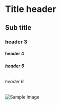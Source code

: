 # <h1> Title header </h1>
## <h2> Sub title </h2>
### <h3> header 3 </h3>
#### <h4> header 4 </h4>
##### <h5> header 5 </h5>
###### <h6> header 6 </h6>

![Sample Image](https://tse2.mm.bing.net/th?id=OIP.VwDUFATl1KnlGdIv0X7njAAAAA&pid=Api&P=0&w=300&h=300)

